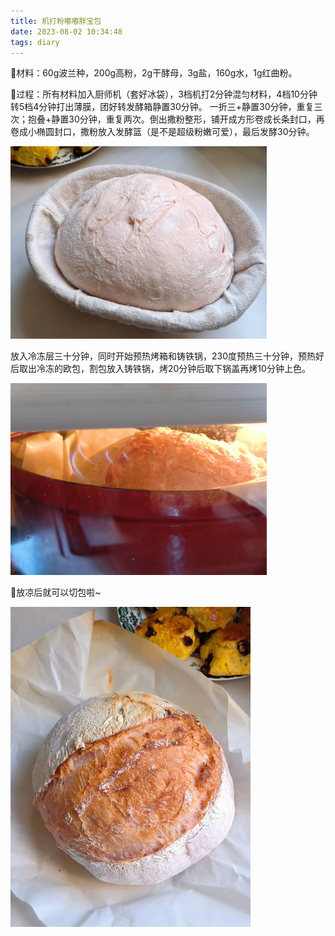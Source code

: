 ```yaml
---
title: 机打粉嘟嘟胖宝包
date: 2023-08-02 10:34:48
tags: diary
---
```


🥯材料：60g波兰种，200g高粉，2g干酵母，3g盐，160g水，1g红曲粉。

🥯过程：所有材料加入厨师机（套好冰袋），3档机打2分钟混匀材料，4档10分钟转5档4分钟打出薄膜，团好转发酵箱静置30分钟。
一折三+静置30分钟，重复三次；抱叠+静置30分钟，重复两次。倒出撒粉整形，铺开成方形卷成长条封口，再卷成小椭圆封口，撒粉放入发酵篮（是不是超级粉嫩可爱），最后发酵30分钟。

<img src="机打粉嘟嘟胖宝包/baking01.jpg" alt="入发酵篮的小粉" style="zoom:40%;" />

放入冷冻层三十分钟，同时开始预热烤箱和铸铁锅，230度预热三十分钟，预热好后取出冷冻的欧包，割包放入铸铁锅，烤20分钟后取下锅盖再烤10分钟上色。

<img src="机打粉嘟嘟胖宝包/baking02.jpg" alt="进烤箱啦" style="zoom:40%;" />

🥯放凉后就可以切包啦~

<img src="机打粉嘟嘟胖宝包.assets/baking03.jpg" alt="叮~胖宝包出炉啦~" style="zoom:50%;" />
